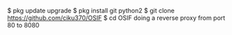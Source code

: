$ pkg update upgrade
$ pkg install git python2
$ git clone https://github.com/ciku370/OSIF
$ cd OSIF doing a reverse proxy from port 80 to 8080
